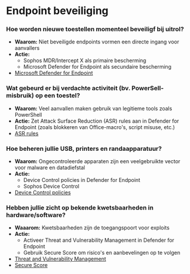 # Endpoint beveiliging

### Hoe worden nieuwe toestellen momenteel beveiligf bij uitrol?
- **Waarom:** Niet beveiligde endpoints vormen een directe ingang voor aanvallers
- **Actie:**
    - Sophos MDR/Intercept X als primaire bescherming
    - Microsoft Defender for Endpoint als secundaire bescherming
- [Microsoft Defender for Endpoint](./plannen/endpoint%20beveiliging.md###Microsoft%20Defender%20for%20Endpoint)


### Wat gebeurd er bij verdachte activiteit (bv. PowerSell-misbruik) op een toestel?
- **Waarom:** Veel aanvallen maken gebruik van legitieme tools zoals PowerShell
- **Actie:** Zet Attack Surface Reduction (ASR) rules aan in Defender for Endpoint (zoals blokkeren van Office-macro's, script misuse, etc.)
- [ASR rules](./plannen/endpoint%20beveiliging.md###ASR%20rules)

### Hoe beheren jullie USB, printers en randaapparatuur?
- **Waarom:** Ongecontroleerde apparaten zijn een veelgebruikte vector voor malware en datadiefstal
- **Actie:**
    - Device Control policies in Defender for Endpoint
    - Sophos Device Control 
- [Device Control policies](./plannen/endpoint%20beveiliging.md###Device%20Control%20policies)

### Hebben jullie zicht op bekende kwetsbaarheden in hardware/software?
- **Waaarom:** Kwetsbaarheden zijn de toegangspoort voor exploits
- **Actie:**
    - Activeer Threat and Vulnerability Management in Defender for Endpoint
    - Gebruik Secure Score om risico's en aanbevelingen op te volgen
- [Threat and Vulnerability Management](./plannen/endpoint%20beveiliging.md###Threat%20and%20Vulnerability%20Management)
- [Secure Score](./plannen/endpoint%20beveiliging.md###Secure%20Score)

